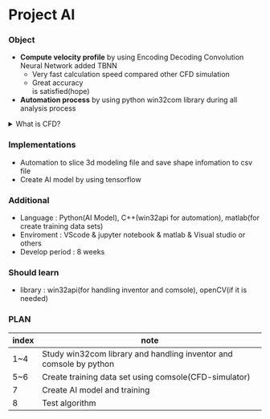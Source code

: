 # Project AI

### Object
* __Compute velocity profile__ by using Encoding Decoding Convolution Neural Network added TBNN
  * Very fast calculation speed compared other CFD simulation
  * Great accuracy  
is satisfied(hope)
* __Automation process__ by using python win32com library during all analysis process

<details>
  <summary>What is CFD?</summary>
  <div markdown="1">
    
    CFD is Computational Fulid Dynamics  
      
    In fuild dynamics,  
    general equations, called Navier-Stokes equations, can't be solved analytically.  
      
    So, we can have numerical solution only.  
    CFD solve ns-eqn to numerical analysis.
    One way operating CFD is FEM(Finite Element Method).  
    
    if you want more information about that,  
    <a href="https://en.wikipedia.org/wiki/Computational_fluid_dynamics">Visit</a>
    
  </div>
</details>

### Implementations
* Automation to slice 3d modeling file and save shape infomation to csv file
* Create AI model by using tensorflow

### Additional
* Language : Python(AI Model), C++(win32api for automation), matlab(for create training data sets)
* Enviroment : VScode & jupyter notebook & matlab & Visual studio or others
* Develop period : 8 weeks

### Should learn
* library : win32api(for handling inventor and comsole), openCV(if it is needed)

### PLAN
|index|note|
|--|--|
|1~4|Study win32com library and handling inventor and comsole by python|
|5~6|Create training data set using comsole(CFD-simulator)|
|7|Create AI model and training|
|8|Test algorithm|
